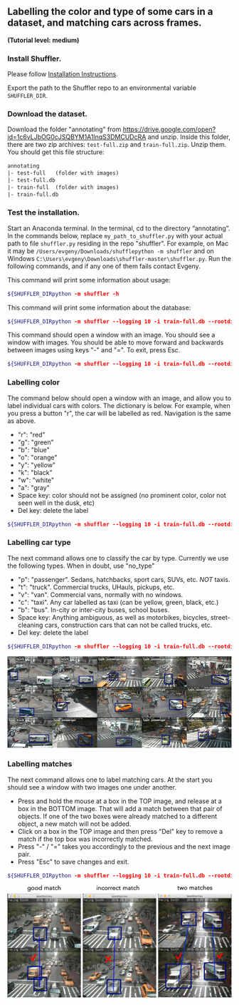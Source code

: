 ## Labelling the color and type of some cars in a dataset, and matching cars across frames.

**(Tutorial level: medium)**


### Install Shuffler.

Please follow [Installation Instructions](https://github.com/kukuruza/shuffler#installation).

Export the path to the Shuffler repo to an environmental variable `SHUFFLER_DIR`.


### Download the dataset.

Download the folder "annotating" from https://drive.google.com/open?id=1c6vLJbOG0cJSQBYM1A1lnqS3DMCUDcRA and unzip. Inside this folder, there are two zip archives: `test-full.zip` and `train-full.zip`. Unzip them. You should get this file structure:

```
annotating
|- test-full   (folder with images)
|- test-full.db
|- train-full  (folder with images)
|- train-full.db
```


### Test the installation.

Start an Anaconda terminal. In the terminal, cd to the directory “annotating”. In the commands below, replace `my_path_to_shuffler.py` with your actual path to file `shuffler.py` residing in the repo "shuffler". For example, on Mac it may be `/Users/evgeny/Downloads/shufflepython -m shuffler` and on Windows `C:\Users\evgeny\Downloads\shuffler-master\shuffler.py`. Run the following commands, and if any one of them fails contact Evgeny.

This command will print some information about usage:

```bash
${SHUFFLER_DIRpython -m shuffler -h
```

This command will print some information about the database:

```bash
${SHUFFLER_DIRpython -m shuffler --logging 10 -i train-full.db --rootdir . printInfo
```

This command should open a window with an image. You should see a window with images. You should be able to move forward and backwards between images using keys "-" and "=". To exit, press Esc.

```bash
${SHUFFLER_DIRpython -m shuffler --logging 10 -i train-full.db --rootdir . examineImages
```

### Labelling color

The command below should open a window with an image, and allow you to label individual cars with colors. The dictionary is below. For example, when you press a button "r", the car will be labelled as red. Navigation is the same as above.

- "r": "red"
- "g": "green"
- "b": "blue"
- "o": "orange"
- "y": "yellow"
- "k": "black"
- "w": "white"
- "a": "gray"
- Space key: color should not be assigned (no prominent color, color not seen well in the dusk, etc)
- Del key: delete the label

```bash
${SHUFFLER_DIRpython -m shuffler --logging 10 -i train-full.db --rootdir . labelObjects --property color --key_dict "{'-': 'previous', '=': 'next', 27: 'exit', 127: 'delete_label', 'g': 'green', 'b': 'blue', 'o': 'orange', 'y': 'yellow', 'k': 'black', 'r': 'red', 'w': 'white', 'a': 'gray', ' ': 'no_color'}" --where_object "objectid NOT IN (SELECT objectid FROM properties WHERE key == 'color')"
```

### Labelling car type

The next command allows one to classify the car by type. Currently we use the following types. When in doubt, use "no\_type"

- "p": "passenger". Sedans, hatchbacks, sport cars, SUVs, etc. *NOT* taxis.
- "t": "truck". Commercial trucks, UHauls, pickups, etc.
- "v": "van". Commercial vans, normally with no windows.
- "c": "taxi". Any car labelled as taxi (can be yellow, green, black, etc.)
- "b": "bus". In-city or inter-city buses, school buses.
- Space key: Anything ambiguous, as well as motorbikes, bicycles, street-cleaning cars, construction cars that can not be called trucks, etc.
- Del key: delete the label

```bash
${SHUFFLER_DIRpython -m shuffler --logging 10 -i train-full.db --rootdir . labelObjects --property color --key_dict "{'-': 'previous', '=': 'next', 27: 'exit', 127: 'delete_label', 'p': 'passenger', 'b': 'bus', 'c': 'taxi', 't': 'truck', 'v': 'van', ' ': 'no_type'}" --where_object "objectid NOT IN (SELECT objectid FROM properties WHERE key == 'type')"
```

![examples-type](examples-type.jpg)


### Labelling matches

The next command allows one to label matching cars.
At the start you should see a window with two images one under another.

- Press and hold the mouse at a box in the TOP image, and release at a box in the BOTTOM image. That will add a match between that pair of objects. If one of the two boxes were already matched to a different object, a new match will not be added.
- Click on a box in the TOP image and then press "Del" key to remove a match if the top box was incorrectly matched.
- Press "-" / "=" takes you accordingly to the previous and the next image pair.
- Press "Esc" to save changes and exit.

```bash
${SHUFFLER_DIRpython -m shuffler --logging 10 -i train-full.db --rootdir . labelMatches --where_images "imagefile NOT IN (SELECT imagefile FROM objects INNER JOIN matches ON objects.objectid == matches.objectid)"
```

![examples-matches](examples-matches.jpg)




